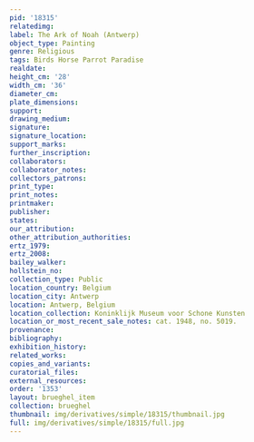 ```yaml
---
pid: '18315'
relatedimg: 
label: The Ark of Noah (Antwerp)
object_type: Painting
genre: Religious
tags: Birds Horse Parrot Paradise
realdate: 
height_cm: '28'
width_cm: '36'
diameter_cm: 
plate_dimensions: 
support: 
drawing_medium: 
signature: 
signature_location: 
support_marks: 
further_inscription: 
collaborators: 
collaborator_notes: 
collectors_patrons: 
print_type: 
print_notes: 
printmaker: 
publisher: 
states: 
our_attribution: 
other_attribution_authorities: 
ertz_1979: 
ertz_2008: 
bailey_walker: 
hollstein_no: 
collection_type: Public
location_country: Belgium
location_city: Antwerp
location: Antwerp, Belgium
location_collection: Koninklijk Museum voor Schone Kunsten
location_or_most_recent_sale_notes: cat. 1948, no. 5019.
provenance: 
bibliography: 
exhibition_history: 
related_works: 
copies_and_variants: 
curatorial_files: 
external_resources: 
order: '1353'
layout: brueghel_item
collection: brueghel
thumbnail: img/derivatives/simple/18315/thumbnail.jpg
full: img/derivatives/simple/18315/full.jpg
---
```

